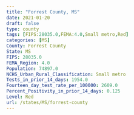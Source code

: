 ```yaml
---
title: "Forrest County, MS"
date: 2021-01-20
draft: false
type: county
tags: [FIPS:28035.0,FEMA:4.0,Small metro,Red]
categories: [MS]
County: Forrest County
State: MS
FIPS: 28035.0
FEMA_Region: 4.0
Population: 74897.0
NCHS_Urban_Rural_Classification: Small metro
Tests_in_prior_14_days: 1954.0
Fourteen_day_test_rate_per_100000: 2609.0
Percent_Positivity_in_prior_14_days: 0.125
Level: Red
url: /states/MS/forrest-county
---
```



